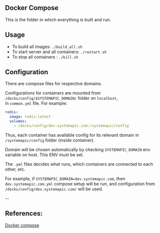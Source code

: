 ## Docker Compose

This is the folder in which everything is built and run.

## Usage
- To build all images: `./build_all.sh`
- To start server and all containers: `./restart.sh`
- To stop all containers : `./kill.sh`

## Configuration
There are compose files for respective domains. 

Configurations for containers are mounted from `/docks/config/$SYSTEMAPIC_DOMAIN/` folder on `localhost`,  
in `common.yml` file. For example:  
```yml
redis:
  image: redis:latest
  volumes:
    - /docks/config/dev.systemapic.com:/systemapic/config

```

Thus, each container has available config for its relevant domain in `/systemapic/config` folder (inside container).

Domain will be chosen automatically by checking `SYSTEMAPIC_DOMAIN`
env variable on host. This ENV must be set.

The `.yml` files decides what runs, which containers are connected
to each other, etc.

For example, if `SYSTEMAPIC_DOMAIN=dev.systemapic.com`, then
`dev.systemapic.com.yml` compose setup will be run, and configuration from `/docks/config/dev.systemapic.com/` will be used.

--
## References:
[Docker compose](https://docs.docker.com/compose/)
